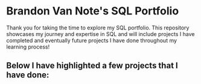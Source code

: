 # Brandon Van Note's SQL Portfolio
Thank you for taking the time to explore my SQL portfolio. This repository showcases my journey and expertise in SQL and will include projects I have completed and eventually future projects I have done throughout my learning process!
## Below I have highlighted a few projects that I have done:

